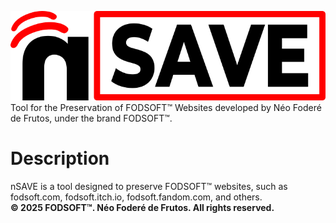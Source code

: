 ![](logo_nsave.png)<br>
Tool for the Preservation of FODSOFT™ Websites developed by Néo Foderé de Frutos, under the brand FODSOFT™.
# Description
nSAVE is a tool designed to preserve FODSOFT™ websites, such as fodsoft.com, fodsoft.itch.io, fodsoft.fandom.com, and others.<br>
**© 2025 FODSOFT™. Néo Foderé de Frutos. All rights reserved.**
